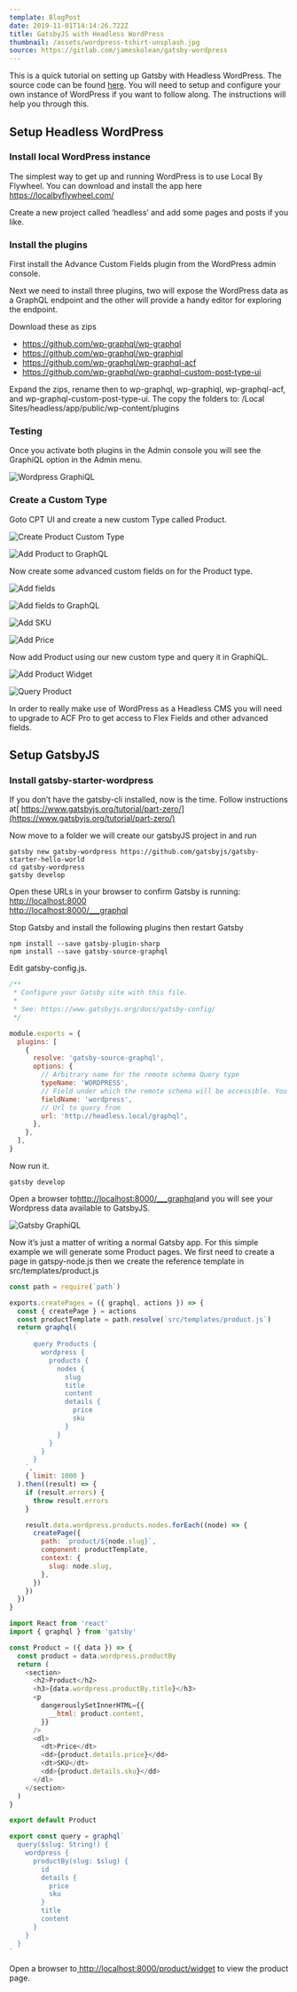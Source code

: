 ```yaml
---
template: BlogPost
date: 2019-11-01T14:14:26.722Z
title: GatsbyJS with Headless WordPress
thumbnail: /assets/wordpress-tshirt-unsplash.jpg
source: https://gitlab.com/jameskolean/gatsby-wordpress
---
```


This is a quick tutorial on setting up Gatsby with Headless WordPress. The source code can be found [here](https://gitlab.com/jameskolean/gatsby-wordpress). You will need to setup and configure your own instance of WordPress if you want to follow along. The instructions will help you through this.

## Setup Headless WordPress

### Install local WordPress instance

The simplest way to get up and running WordPress is to use Local By Flywheel. You can download and install the app here <https://localbyflywheel.com/>

Create a new project called ‘headless’ and add some pages and posts if you like.

### Install the plugins

First install the Advance Custom Fields plugin from the WordPress admin console.

Next we need to install three plugins, two will expose the WordPress data as a GraphQL endpoint and the other will provide a handy editor for exploring the endpoint.

Download these as zips

- <https://github.com/wp-graphql/wp-graphql>
- <https://github.com/wp-graphql/wp-graphiql>
- <https://github.com/wp-graphql/wp-graphql-acf>
- <https://github.com/wp-graphql/wp-graphql-custom-post-type-ui>

Expand the zips, rename then to wp-graphql, wp-graphiql, wp-graphql-acf, and wp-graphql-custom-post-type-ui. The copy the folders to: <user dir>/Local Sites/headless/app/public/wp-content/plugins

### Testing

Once you activate both plugins in the Admin console you will see the GraphiQL option in the Admin menu.

![Wordpress GraphiQL](/assets/wordpress-graphql.png 'Wordpress GraphiQL')

### Create a Custom Type

Goto CPT UI and create a new custom Type called Product.

![Create Product Custom Type](/assets/wordpress-custom-type-product.png 'Create Product Custom Type')

![Add Product to GraphQL](/assets/wordpress-product-add-graphql.png 'Add Product to GraphQL')

Now create some advanced custom fields on for the Product type.

![Add fields](/assets/wordpress-add-product-fields.png 'Add fields')

![Add fields to GraphQL](/assets/wordpress-add-fields-grapgql.png 'Add fields to GraphQL')

![Add SKU](/assets/wordpress-add-sku.png 'Add SKU')

![Add Price](/assets/wordpress-add-price.png 'Add Price')

Now add Product using our new custom type and query it in GraphiQL.

![Add Product Widget](/assets/wordpress-add-product-widget.png 'Add Product Widget')

![Query Product](/assets/wordpress-query-product.png 'Query Product')

In order to really make use of WordPress as a Headless CMS you will need to upgrade to ACF Pro to get access to Flex Fields and other advanced fields.

## Setup GatsbyJS

### Install gatsby-starter-wordpress

If you don’t have the gatsby-cli installed, now is the time. Follow instructions at[ https://www.gatsbyjs.org/tutorial/part-zero/](https://www.gatsbyjs.org/tutorial/part-zero/)

Now move to a folder we will create our gatsbyJS project in and run

```shell
gatsby new gatsby-wordpress https://github.com/gatsbyjs/gatsby-starter-hello-world
cd gatsby-wordpress
gatsby develop
```

Open these URLs in your browser to confirm Gatsby is running:\
[http://localhost:8000](http://localhost:8000/___graphql)\
[http://localhost:8000/\_\_\_graphql](http://localhost:8000/___graphql)

Stop Gatsby and install the following plugins then restart Gatsby

```shell
npm install --save gatsby-plugin-sharp
npm install --save gatsby-source-graphql
```

Edit gatsby-config.js.

```javascript
/**
 * Configure your Gatsby site with this file.
 *
 * See: https://www.gatsbyjs.org/docs/gatsby-config/
 */

module.exports = {
  plugins: [
    {
      resolve: 'gatsby-source-graphql',
      options: {
        // Arbitrary name for the remote schema Query type
        typeName: 'WORDPRESS',
        // Field under which the remote schema will be accessible. You'll use this in your Gatsby query
        fieldName: 'wordpress',
        // Url to query from
        url: 'http://headless.local/graphql',
      },
    },
  ],
}
```

Now run it.

```shell
gatsby develop
```

Open a browser to[http://localhost:8000/\_\_\_graphql](http://localhost:8000/___graphql)and you will see your Wordpress data available to GatsbyJS.

![Gatsby GraphiQL](/assets/wordpress-gatsby-graphiql.png 'Gatsby GraphiQL')

Now it’s just a matter of writing a normal Gatsby app. For this simple example we will generate some Product pages. We first need to create a page in gatspy-node.js then we create the reference template in src/templates/product.js

```javascript
const path = require(`path`)

exports.createPages = ({ graphql, actions }) => {
  const { createPage } = actions
  const productTemplate = path.resolve(`src/templates/product.js`)
  return graphql(
    `
      query Products {
        wordpress {
          products {
            nodes {
              slug
              title
              content
              details {
                price
                sku
              }
            }
          }
        }
      }
    `,
    { limit: 1000 }
  ).then((result) => {
    if (result.errors) {
      throw result.errors
    }

    result.data.wordpress.products.nodes.forEach((node) => {
      createPage({
        path: `product/${node.slug}`,
        component: productTemplate,
        context: {
          slug: node.slug,
        },
      })
    })
  })
}
```

```javascript
import React from 'react'
import { graphql } from 'gatsby'

const Product = ({ data }) => {
  const product = data.wordpress.productBy
  return (
    <section>
      <h2>Product</h2>
      <h3>{data.wordpress.productBy.title}</h3>
      <p
        dangerouslySetInnerHTML={{
          __html: product.content,
        }}
      />
      <dl>
        <dt>Price</dt>
        <dd>{product.details.price}</dd>
        <dt>SKU</dt>
        <dd>{product.details.sku}</dd>
      </dl>
    </section>
  )
}

export default Product

export const query = graphql`
  query($slug: String!) {
    wordpress {
      productBy(slug: $slug) {
        id
        details {
          price
          sku
        }
        title
        content
      }
    }
  }
`
```

Open a browser to[ http://localhost:8000/product/widget](http://localhost:8000/product/widget) to view the product page.

